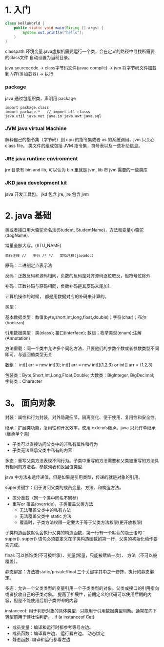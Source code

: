 # 1. 入门


```java
class HelloWorld {
	public static void main(String [] args) {
		System.out.println("hello");
	}
}
```

classpath 环境变量:java虚拟机需要运行一个类，会在定义的路径中寻找所需要的class文件
自动设置为当前目录。


java sourcecode -> class字节码文件(javac compile) -> jvm 将字节码文件加载到内存(类加载器) -> 执行


### package

java 通过包组织类，声明用 package

	import package.class
	import package.*   // import all classs
	java.util java.net java.io java.awt java.sql


### JVM java virtual Machine

解释自己的指令集（字节码）到 cpu 的指令集或者 os 的系统调用，jvm 只关心 class file。
类文件的组成包括 JVM 指令集，符号表以及一些补助信息。

### JRE java runtime environment

jre 目录有 bin and lib, 可以认为 bin 里就是 jvm, lib 市 jvm 需要的一些类库

### JKD java development kit

java 开发工具包。 jkd 包含 jre, jre 包含 jvm


# 2. java 基础

类或者接口用大骆驼命名法(Student, StudentName)，方法和变量小骆驼(dogName).

常量全部大写。(STU_NAME)

	单行注释 //   多行 /* */   文档注释(javadoc)


原码：二进制定点表示法

反码：正数反码和源码相同，负数的反码是对齐源码逐位取反，但符号位除外

补码：正数补码与原码相同，负数补码是其反码末尾加1.


计算机操作的时候， 都是用数据对应的补码来计算的。

类型：

基本数据类型：数值(byte,short,int,long,float,double)；字符(char)；布尔(boolean)

引用数据类型：类(class); 接口(interface); 数组；枚举类型(enum);注解(Annotation)

方法重载：同一个类中允许多个同名方法，只要他们的参数个数或者参数类型不同即可。与返回值类型无关


数组： int[] arr = new int[3]; int[] arr = new int[]{1,2,3} or int[] arr = {1,2,3}

包装类：Byte,Short,Int,Long,Float,Double;  大数类：BigInteger, BigDecimal; 字符类：Character


# 3。 面向对象

封装：属性和行为封装，对外隐藏细节。隔离变化、便于使用、复用性和安全性。

继承：扩展类功能，复用性和开发效率。使用 extends继承。java 只允许单继承(继承单个类)
  - 子类可以直接访问父类中的非私有属性和行为
  - 子类无法继承父类中私有的内容


多态：重写父类方法表现不同行为。子类中重写的方法需要和父类被重写的方法具有相同的方法名、参数列表和返回值类型.

java 中方法永远传递值，但是如果是引用类型，传递的就是对象的引用。

super关键字：用于访问父类的成员变量、方法、和构造方法。


- 区分重载（同一个类中同名不同参）
- 重写or 覆盖(override)，子类覆盖父类方法
	- 无法覆盖父类中的私有方法
	- 无法覆盖父类中 static 方法
	- 覆盖时，子类方法权限一定要大于等于父类方法权限(更开放权限)

子类构造函数默认会执行父类的构造函数，第一行有一个默认的隐士语句：super().
super() 语句必须要定义在子类构造函数的第一行，父类的初始化动作要先完成。

final: 可以修饰类(不可被继承）、变量(常量，只能被赋值一次）、 方法（不可以被覆盖）。

静态绑定：方法被static/private/final 三个关键字其中之一修饰，执行的静态绑定。

多态：允许一个父类类型的变量引用一个子类类型的对象。父类或接口的引用指向或者接收自己的子类对象。
提高了扩展性，前期定义的代码可以使用后期的内容，但是不能使用后期子类*特有*的内容

instanceof: 用于判断对象的具体类型，只能用于引用数据类型判断。通常在向下转型前用于健壮性判断。.
if (a instanceof Cat)


- 成员变量：编译和运行时都参考等号左边。
- 成员函数：编译看左边， 运行看右边。 动态绑定
- 静态函数: 编译和运行都看左边
